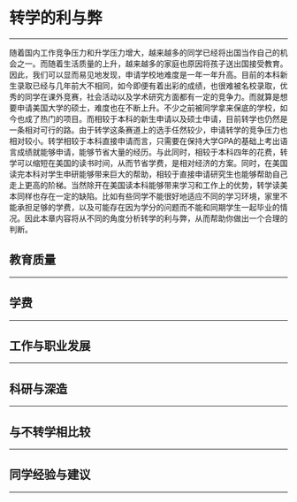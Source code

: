 # 转学的利与弊

***

随着国内工作竞争压力和升学压力增大，越来越多的同学已经将出国当作自己的机会之一。而随着生活质量的上升，越来越多的家庭也原因将孩子送出国接受教育。因此，我们可以显而易见地发现，申请学校地难度是一年一年升高。目前的本科新生录取已经与几年前大不相同，如今即便有着出彩的成绩，也很难被名校录取，优秀的同学在课外竞赛，社会活动以及学术研究方面都有一定的竞争力。而就算是想要申请美国大学的硕士，难度也在不断上升。不少之前被同学拿来保底的学校，如今也成了热门的项目。而相较于本科的新生申请以及硕士申请，目前转学也仍然是一条相对可行的路。由于转学这条赛道上的选手任然较少，申请转学的竞争压力也相对较小。转学相较于本科直接申请而言，只需要在保持大学GPA的基础上考出语言成绩就能够申请，能够节省大量的经历。与此同时，相较于本科四年的花费，转学可以缩短在美国的读书时间，从而节省学费，是相对经济的方案。同时，在美国读完本科对学生申研能够带来巨大的帮助，相较于直接申请研究生也能够帮助自己走上更高的阶梯。当然除开在美国读本科能够带来学习和工作上的优势，转学读美本同样也存在一定的缺陷。比如有些同学不能很好地适应不同的学习环境，家里不能承担足够的学费，以及可能存在因为学分的问题而不能和同期学生一起毕业的情况。因此本章内容将从不同的角度分析转学的利与弊，从而帮助你做出一个合理的判断。

## 教育质量

***

## 学费

***

## 工作与职业发展

***

## 科研与深造

***

## 与不转学相比较

***

## 同学经验与建议

***
